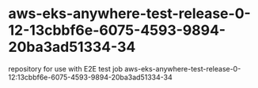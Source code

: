# aws-eks-anywhere-test-release-0-12-13cbbf6e-6075-4593-9894-20ba3ad51334-34
repository for use with E2E test job aws-eks-anywhere-test-release-0-12:13cbbf6e-6075-4593-9894-20ba3ad51334-34
